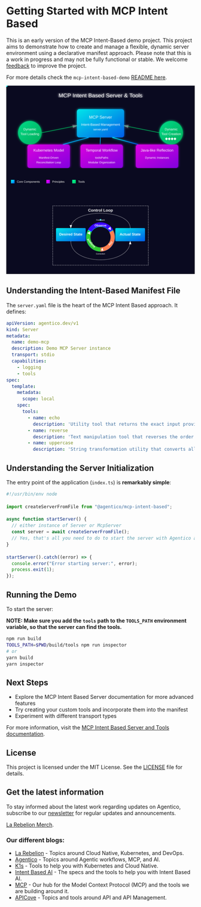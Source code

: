 # Getting Started with MCP Intent Based

This is an early version of the MCP Intent-Based demo project. This project aims to demonstrate how to create and manage a flexible, dynamic server environment using a declarative manifest approach. Please note that this is a work in progress and may not be fully functional or stable. We welcome [feedback](https://go.rebelion.la/contact-us) to improve the project.

For more details check the `mcp-intent-based-demo` [README here](./mcp-intent-based-demo/README.md).

![MCP Intent Based Server and Tools](./mcp-intent-server-diagram-v2.svg)

## Understanding the Intent-Based Manifest File

The `server.yaml` file is the heart of the MCP Intent Based approach. It defines:

```yaml
apiVersion: agentico.dev/v1
kind: Server
metadata:
  name: demo-mcp
  description: Demo MCP Server instance
  transport: stdio
  capabilities:
    - logging
    - tools
spec:
  template:
    metadata:
      scope: local
    spec:
      tools:
        - name: echo
          description: 'Utility tool that returns the exact input provided to it...'
        - name: reverse
          description: 'Text manipulation tool that reverses the order of characters...'
        - name: uppercase
          description: 'String transformation utility that converts all alphabetic characters...'
```

## Understanding the Server Initialization

The entry point of the application (`index.ts`) is **remarkably simple**:

```typescript
#!/usr/bin/env node

import createServerFromFile from "@agentico/mcp-intent-based";

async function startServer() {
  // either instance of Server or McpServer
  const server = await createServerFromFile();
  // Yes, that's all you need to do to start the server with Agentico and Intent Base AI!!
}

startServer().catch((error) => {
  console.error("Error starting server:", error);
  process.exit(1);
});
```

## Running the Demo

To start the server:

**NOTE: Make sure you add the `tools` path to the `TOOLS_PATH` environment variable, so that the server can find the tools.**

```bash
npm run build
TOOLS_PATH=$PWD/build/tools npm run inspector
# or
yarn build
yarn inspector
```

## Next Steps

- Explore the MCP Intent Based Server documentation for more advanced features
- Try creating your custom tools and incorporate them into the manifest
- Experiment with different transport types

For more information, visit the [MCP Intent Based Server and Tools documentation](https://agentico.dev/docs/mcp-intent-based).

## License
This project is licensed under the MIT License. See the [LICENSE](LICENSE) file for details.

## Get the latest information

To stay informed about the latest work regarding updates on Agentico, subscribe to our [newsletter](https://https://go.rebelion.la/agentico-news) for regular updates and announcements.

[La Rebelion Merch](https://go.rebelion.la/merch).

### Our different blogs:

- [La Rebelion](https://rebelion.la) - Topics around Cloud Native, Kubernetes, and DevOps.
- [Agentico](https://agentico.dev) - Topics around Agentic workflows, MCP, and AI.
- [K1s](https://k1s.sh) - Tools to help you with Kubernetes and Cloud Native.
- [Intent Based AI](https://intent-based.ai) - The specs and the tools to help you with Intent Based AI.
- [MCP](https://mcp.com.ai) - Our hub for the Model Context Protocol (MCP) and the tools we are building around it.
- [APICove](https://apicove.com) - Topics and tools around API and API Management.